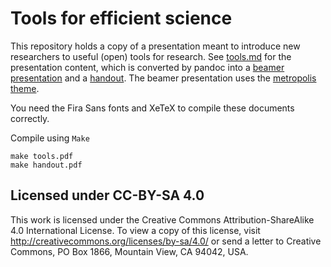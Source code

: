 # Tools for efficient science
This repository holds a copy of a presentation meant to introduce new researchers to useful (open) tools for research.
See [tools.md](tools.md) for the presentation content, which is converted by pandoc into a [beamer presentation](tools.pdf) and a [handout](handout.pdf).
The beamer presentation uses the [metropolis theme](https://github.com/matze/mtheme).

You need the Fira Sans fonts and XeTeX to compile these documents correctly.

Compile using `Make`
```
make tools.pdf
make handout.pdf
```

## Licensed under CC-BY-SA 4.0
This work is licensed under the Creative Commons Attribution-ShareAlike 4.0 International License. To view a copy of this license, visit http://creativecommons.org/licenses/by-sa/4.0/ or send a letter to Creative Commons, PO Box 1866, Mountain View, CA 94042, USA.
